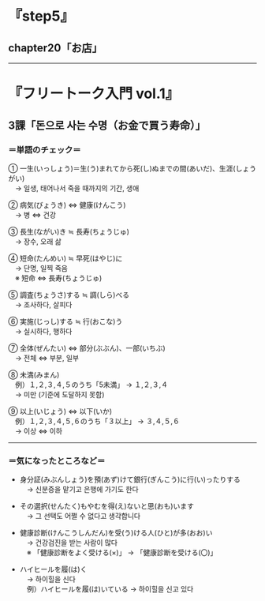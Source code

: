 
# 『step5』  
## chapter20「お店」  

---

# 『フリートーク入門 vol.1』  
## 3課「돈으로 사는 수명（お金で買う寿命）」  

### ＝単語のチェック＝
① 一生(いっしょう)＝生(う)まれてから死(し)ぬまでの間(あいだ)、生涯(しょうがい)  
　→ 일생, 태어나서 죽을 때까지의 기간, 생애  

② 病気(びょうき) ⇔ 健康(けんこう)  
　→ 병 ⇔ 건강  

③ 長生(ながい)き ≒ 長寿(ちょうじゅ)  
　→ 장수, 오래 삶  

④ 短命(たんめい) ≒ 早死(はやじ)に  
　→ 단명, 일찍 죽음  
　※ 短命 ⇔ 長寿(ちょうじゅ)  

⑤ 調査(ちょうさ)する ≒ 調(しら)べる  
　→ 조사하다, 살피다  

⑥ 実施(じっし)する ≒ 行(おこな)う  
　→ 실시하다, 행하다  

⑦ 全体(ぜんたい) ⇔ 部分(ぶぶん)、一部(いちぶ)  
　→ 전체 ⇔ 부분, 일부  

⑧ 未満(みまん)  
　例）１,２,３,４,５のうち「5未満」 → １,２,３,４  
　→ 미만 (기준에 도달하지 못함)  

⑨ 以上(いじょう) ⇔ 以下(いか)  
　例）１,２,３,４,５,６のうち「３以上」 → ３,４,５,６  
　→ 이상 ⇔ 이하  

---

### ＝気になったところなど＝
- 身分証(みぶんしょう)を預(あず)けて銀行(ぎんこう)に行(い)ったりする  
　→ 신분증을 맡기고 은행에 가기도 한다  

- その選択(せんたく)もやむを得(え)ないと思(おも)います  
　→ 그 선택도 어쩔 수 없다고 생각합니다  

- 健康診断(けんこうしんだん)を受(う)ける人(ひと)が多(おお)い  
　→ 건강검진을 받는 사람이 많다  
　※ 「健康診断をよく受ける(×)」 → 「健康診断を受ける(〇)」  

- ハイヒールを履(は)く  
　→ 하이힐을 신다  
　例）ハイヒールを履(は)いている → 하이힐을 신고 있다  
